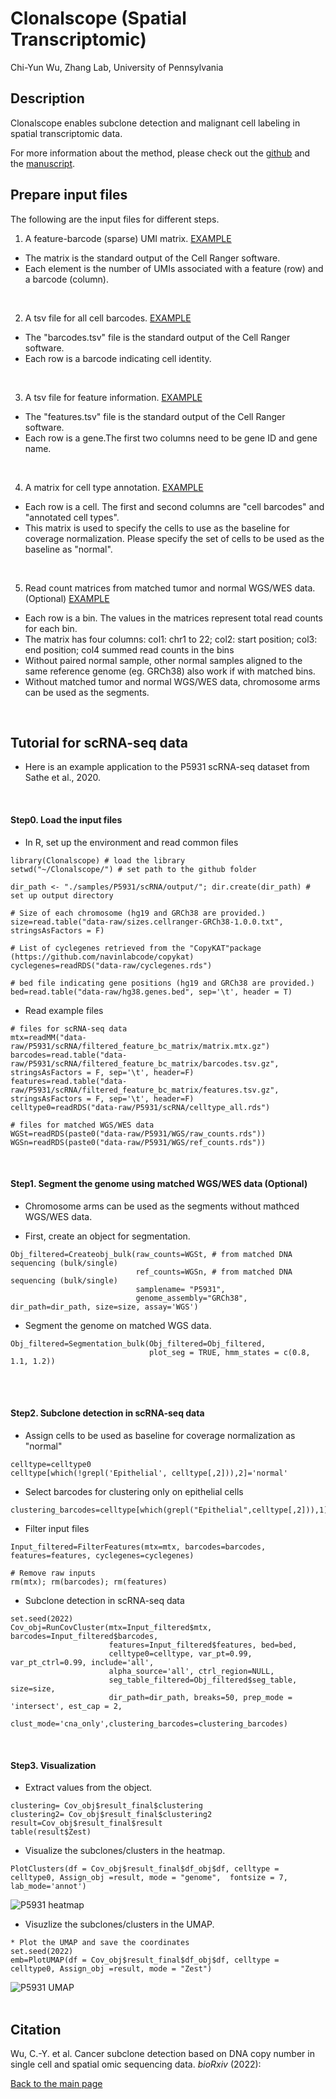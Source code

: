 Clonalscope (Spatial Transcriptomic)
================
Chi-Yun Wu, Zhang Lab, University of Pennsylvania

## Description
Clonalscope enables subclone detection and malignant cell labeling in spatial transcriptomic data.

For more information about the method, please check out the [github](https://github.com/seasoncloud/Clonalscope) and the [manuscript]().
<br/>

## Prepare input files
The following are the input files for different steps.

1. A feature-barcode (sparse) UMI matrix. [EXAMPLE](https://github.com/seasoncloud/Clonalscope/blob/main/data-raw/P5931/scRNA/filtered_feature_bc_matrix/matrix.mtx.gz) 
* The matrix is the standard output of the Cell Ranger software.
* Each element is the number of UMIs associated with a feature (row) and a barcode (column).
<br/>
 
2. A tsv file for all cell barcodes. [EXAMPLE](https://github.com/seasoncloud/Clonalscope/blob/main/data-raw/P5931/scRNA/filtered_feature_bc_matrix/barcodes.tsv.gz)
* The "barcodes.tsv" file is the standard output of the Cell Ranger software.
* Each row is a barcode indicating cell identity.
<br/>
 
3. A tsv file for feature information. 
[EXAMPLE](https://github.com/seasoncloud/Clonalscope/blob/main/data-raw/P5931/scRNA/filtered_feature_bc_matrix/features.tsv.gz)
* The "features.tsv" file is the standard output of the Cell Ranger software.
* Each row is a gene.The first two columns need to be gene ID and gene name.
<br/>

4. A matrix for cell type annotation. 
[EXAMPLE](https://github.com/seasoncloud/Clonalscope/blob/main/data-raw/P5931/scRNA/celltype_all.rds)
* Each row is a cell. The first and second columns are "cell barcodes" and "annotated cell types". 
* This matrix is used to specify the cells to use as the baseline for coverage normalization. Please specify the set of cells to be used as the baseline as "normal". 
<br/>

5. Read count matrices from matched tumor and normal WGS/WES data. (Optional) [EXAMPLE](https://github.com/seasoncloud/Clonalscope/tree/main/data-raw/P5931/WGS) 
* Each row is a bin. The values in the matrices represent total read counts for each bin.
* The matrix has four columns: col1: chr1 to 22; col2: start position; col3: end position; col4 summed read counts in the bins
* Without paired normal sample, other normal samples aligned to the same reference genome (eg. GRCh38) also work if with matched bins.
* Without matched tumor and normal WGS/WES data, chromosome arms can be used as the segments.
<br/>

## Tutorial for scRNA-seq data
* Here is an example application to the P5931 scRNA-seq dataset from Sathe et al., 2020.
<br/>

#### Step0. Load the input files

* In R, set up the environment and read common files
```
library(Clonalscope) # load the library
setwd("~/Clonalscope/") # set path to the github folder

dir_path <- "./samples/P5931/scRNA/output/"; dir.create(dir_path) # set up output directory

# Size of each chromosome (hg19 and GRCh38 are provided.)
size=read.table("data-raw/sizes.cellranger-GRCh38-1.0.0.txt", stringsAsFactors = F)

# List of cyclegenes retrieved from the "CopyKAT"package (https://github.com/navinlabcode/copykat)
cyclegenes=readRDS("data-raw/cyclegenes.rds")

# bed file indicating gene positions (hg19 and GRCh38 are provided.)
bed=read.table("data-raw/hg38.genes.bed", sep='\t', header = T)

```

* Read example files
```
# files for scRNA-seq data
mtx=readMM("data-raw/P5931/scRNA/filtered_feature_bc_matrix/matrix.mtx.gz")
barcodes=read.table("data-raw/P5931/scRNA/filtered_feature_bc_matrix/barcodes.tsv.gz", stringsAsFactors = F, sep='\t', header=F)
features=read.table("data-raw/P5931/scRNA/filtered_feature_bc_matrix/features.tsv.gz", stringsAsFactors = F, sep='\t', header=F)
celltype0=readRDS("data-raw/P5931/scRNA/celltype_all.rds")

# files for matched WGS/WES data
WGSt=readRDS(paste0("data-raw/P5931/WGS/raw_counts.rds"))
WGSn=readRDS(paste0("data-raw/P5931/WGS/ref_counts.rds"))
```
<br/>

#### Step1. Segment the genome using matched WGS/WES data (Optional)

* Chromosome arms can be used as the segments without mathced WGS/WES data. 

* First, create an object for segmentation.
```
Obj_filtered=Createobj_bulk(raw_counts=WGSt, # from matched DNA sequencing (bulk/single)
                            ref_counts=WGSn, # from matched DNA sequencing (bulk/single)
                            samplename= "P5931",
                            genome_assembly="GRCh38", dir_path=dir_path, size=size, assay='WGS')
```

* Segment the genome on matched WGS data.
```
Obj_filtered=Segmentation_bulk(Obj_filtered=Obj_filtered,
                               plot_seg = TRUE, hmm_states = c(0.8, 1.1, 1.2))
```
<br/><br/>

#### Step2. Subclone detection in scRNA-seq data

* Assign cells to be used as baseline for coverage normalization as "normal"
```
celltype=celltype0
celltype[which(!grepl('Epithelial', celltype[,2])),2]='normal'
```

* Select barcodes for clustering only on epithelial cells
```
clustering_barcodes=celltype[which(grepl("Epithelial",celltype[,2])),1]
```

* Filter input files
```
Input_filtered=FilterFeatures(mtx=mtx, barcodes=barcodes, features=features, cyclegenes=cyclegenes)

# Remove raw inputs
rm(mtx); rm(barcodes); rm(features)
```

* Subclone detection in scRNA-seq data
```
set.seed(2022)
Cov_obj=RunCovCluster(mtx=Input_filtered$mtx, barcodes=Input_filtered$barcodes, 
                      features=Input_filtered$features, bed=bed, 
                      celltype0=celltype, var_pt=0.99, var_pt_ctrl=0.99, include='all',
                      alpha_source='all', ctrl_region=NULL, 
                      seg_table_filtered=Obj_filtered$seg_table, size=size,
                      dir_path=dir_path, breaks=50, prep_mode = 'intersect', est_cap = 2,
                      clust_mode='cna_only',clustering_barcodes=clustering_barcodes) 
```
<br/>

#### Step3. Visualization

* Extract values from the object.
```
clustering= Cov_obj$result_final$clustering
clustering2= Cov_obj$result_final$clustering2
result=Cov_obj$result_final$result
table(result$Zest)
```

* Visualize the subclones/clusters in the heatmap.
```
PlotClusters(df = Cov_obj$result_final$df_obj$df, celltype = celltype0, Assign_obj =result, mode = "genome",  fontsize = 7, lab_mode='annot')
```

![](../../../inst/plots/P5931_heatmap.png?raw=true "P5931 heatmap")

* Visuzlize the subclones/clusters in the UMAP.
```
* Plot the UMAP and save the coordinates
set.seed(2022)
emb=PlotUMAP(df = Cov_obj$result_final$df_obj$df, celltype = celltype0, Assign_obj =result, mode = "Zest")
```

![](../../../inst/plots/P5931_UMAP.png?raw=true "P5931 UMAP")
<br/><br/>



## Citation
Wu, C.-Y. et al. Cancer subclone detection based on DNA copy number in single cell and spatial omic sequencing data. *bioRxiv* (2022): []()





[Back to the main page](https://github.com/seasoncloud/Clonalscope)
